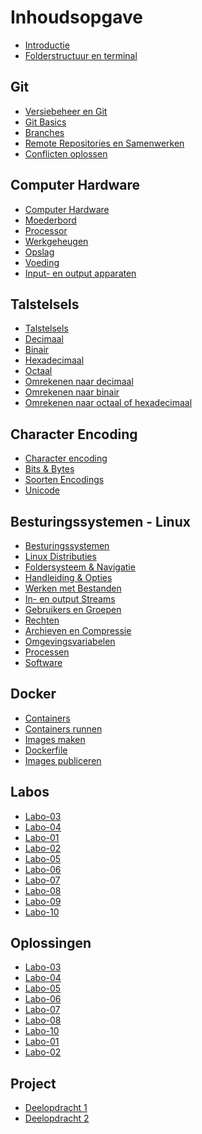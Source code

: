 # Inhoudsopgave

* [Introductie](./README.md)
* [Folderstructuur en terminal](./folderstructuur-en-terminal.md)

## Git

* [Versiebeheer en Git](./Git/versiebeheer.md)
* [Git Basics](./Git/git-basics.md)
* [Branches](./Git/branches.md)
* [Remote Repositories en Samenwerken](./Git/samenwerken.md)
* [Conflicten oplossen](./Git/conflicten.md)

## Computer Hardware

* [Computer Hardware](./Hardware/README.md)
* [Moederbord](./Hardware/moederbord.md)
* [Processor](./Hardware/processor.md)
* [Werkgeheugen](./Hardware/werkgeheugen.md)
* [Opslag](./Hardware/opslag.md)
* [Voeding](./Hardware/voeding.md)
* [Input- en output apparaten](./Hardware/input-output.md)

## Talstelsels

* [Talstelsels](./Talstelsels/introductie.md)
* [Decimaal](./Talstelsels/decimaal.md)
* [Binair](./Talstelsels/binair.md)
* [Hexadecimaal](./Talstelsels/hexadecimaal.md)
* [Octaal](./Talstelsels/octaal.md)
* [Omrekenen naar decimaal](./Talstelsels/decimaal-omrekenen.md)
* [Omrekenen naar binair](./Talstelsels/binair-omrekenen.md)
* [Omrekenen naar octaal of hexadecimaal](./Talstelsels/octaal-en-hexadecimaal-omrekenen.md)

## Character Encoding

* [Character encoding](./Character_Encoding/introductie.md)
* [Bits & Bytes](./Character_Encoding/bits-en-bytes.md)
* [Soorten Encodings](./Character_Encoding/soorten.md)
* [Unicode](./Character_Encoding/unicode.md)


## Besturingssystemen - Linux

* [Besturingssystemen](./Linux/linux-als-besturingssysteem.md)
* [Linux Distributies](./Linux/distributies.md)
* [Foldersysteem & Navigatie](./Linux/navigeren.md)
* [Handleiding & Opties](./Linux/handleiding.md)
* [Werken met Bestanden](./Linux/bestanden.md)
* [In- en output Streams](./Linux/streams.md)
* [Gebruikers en Groepen](./Linux/gebruikers.md)
* [Rechten](./Linux/rechten.md)
* [Archieven en Compressie](./Linux/archieven-en-compressie.md)
* [Omgevingsvariabelen](./Linux/omgevingsvariabelen.md)
* [Processen](./Linux/processen.md)
* [Software](./Linux/software.md)

## Docker

* [Containers](Docker/containers-en-docker.md)
* [Containers runnen](./Docker/containers-runnen.md)
* [Images maken](./Docker/images-maken.md)
* [Dockerfile](./Docker/de-dockerfile.md)
* [Images publiceren](./Docker/images-publiceren.md)


## Labos

* [Labo-03](Labos/Labo-03/README.md) <!-- Folderstructuur & Git intro -->
* [Labo-04](Labos/Labo-04/README.md) <!-- Git branching -->
* [Labo-01](Labos/Labo-01/README.md) <!-- Talstelsels -->
* [Labo-02](Labos/Labo-02/README.md) <!-- Character Encoding -->
* [Labo-05](Labos/Labo-05/README.md) <!-- Linux folderstructuur -->
* [Labo-06](Labos/Labo-06/README.md) <!-- Linux bestanden & streams -->
* [Labo-07](/Labos/Labo-07/README.md) <!-- Linux gebruikers & rechten -->
* [Labo-08](/Labos/Labo-08/README.md) <!-- Linux compressie & processen -->
* [Labo-09](/Labos/Labo-09/README.md) <!-- Linux software -->
* [Labo-10](/Labos/Labo-10/README.md) <!-- Docker -->


## Oplossingen

* [Labo-03](Labos/Labo-03/oplossing.md) <!-- Folderstructuur & Git intro -->
* [Labo-04](Labos/Labo-04/oplossing.md) <!-- Git branching -->
* [Labo-05](Labos/Labo-05/oplossing.md) <!-- Linux folderstructuur -->
* [Labo-06](Labos/Labo-06/oplossing.md) <!-- Linux bestanden & streams -->
* [Labo-07](/Labos/Labo-07/oplossing.md) <!-- Linux gebruikers & rechten -->
* [Labo-08](/Labos/Labo-08/oplossing.md) <!-- Linux compressie & processen -->
* [Labo-10](/Labos/Labo-10/oplossing.md)  <!-- Docker -->
* [Labo-01](Labos/Labo-01/oplossing.md) <!-- Talstelsels -->
* [Labo-02](Labos/Labo-02/oplossing.md) <!-- Character Encoding -->

## Project

* [Deelopdracht 1](Project/deelopdract-1-git.md)
* [Deelopdracht 2](Project/deelopdracht-2-pc.md)